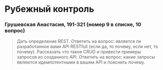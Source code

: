 # Рубежный контроль
### Грушевская Анастасия, 191-321 (номер 9 в списке, 10 вопрос)


>Дать определение REST. Ответить на вопрос: является ли разработанное вами API RESTfull (если да, то почему, если нет, то почему). Рассказать что такое CRUD и привести примеры запросов из созданного API. Ответить на вопрос: какие запросы являются идемпотентными в вашем API и пояснить почему.
